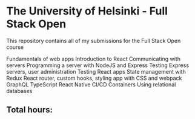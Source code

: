 <h1>The University of Helsinki - Full Stack Open</h1>

This repository contains all of my submissions for the Full Stack Open course

   <p> Fundamentals of web apps
    Introduction to React
    Communicating with servers
    Programming a server with NodeJS and Express
    Testing Express servers, user administration
    Testing React apps
    State management with Redux
    React router, custom hooks, styling app with CSS and webpack
    GraphQL
    TypeScript
    React Native
    CI/CD
    Containers
    Using relational databases </p>

<h2>Total hours: </h2>
